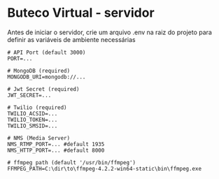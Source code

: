 # Buteco Virtual - servidor

Antes de iniciar o servidor, crie um arquivo .env na raiz do projeto para definir as variáveis de ambiente necessárias
```
# API Port (default 3000)
PORT=...

# MongoDB (required)
MONGODB_URI=mongodb://...

# Jwt Secret (required)
JWT_SECRET=...

# Twilio (required)
TWILIO_ACSID=...
TWILIO_TOKEN=...
TWILIO_SMSID=...

# NMS (Media Server)
NMS_RTMP_PORT=... #default 1935
NMS_HTTP_PORT=... #default 8000

# ffmpeg path (default '/usr/bin/ffmpeg')
FFMPEG_PATH=C:\dir\to\ffmpeg-4.2.2-win64-static\bin\ffmpeg.exe
```
